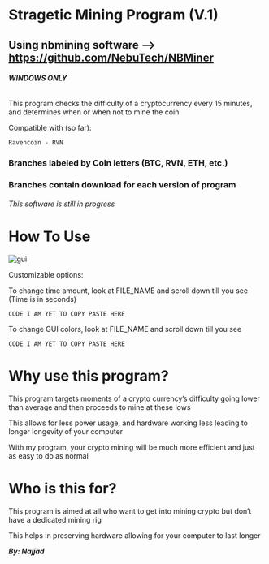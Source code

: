 # Stragetic Mining Program (V.1)

## Using nbmining software --> https://github.com/NebuTech/NBMiner

###### **WINDOWS ONLY**

This program checks the difficulty of a cryptocurrency every 15 minutes, and determines when or when not to mine the coin



Compatible with (so far):

```
Ravencoin - RVN
```

### Branches labeled by Coin letters (BTC, RVN, ETH, etc.)
### Branches contain download for each version of program

###### This software is still in progress


# How To Use

![gui](https://user-images.githubusercontent.com/80614053/172138470-f8bd5344-78a9-40e8-bdf4-8e048e925a80.png)

Customizable options:

To change time amount, look at FILE_NAME and scroll down till you see
(Time is in seconds)
```
CODE I AM YET TO COPY PASTE HERE
```

To change GUI colors, look at FILE_NAME and scroll down till you see
```
CODE I AM YET TO COPY PASTE HERE
```


# Why use this program?

This program targets moments of a crypto currency’s difficulty going lower than average and then proceeds to mine at these lows

This allows for less power usage, and hardware working less leading to longer longevity of your computer

With my program, your crypto mining will be much more efficient and just as easy to do as normal

# Who is this for?

This program is aimed at all who want to get into mining crypto but don’t have a dedicated mining rig

This helps in preserving hardware allowing for your computer to last longer



***By: Najjad***
